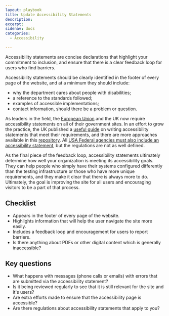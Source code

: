 ```yaml
---
layout: playbook
title: Update Accessibility Statements
description:
excerpt:
sidenav: docs
categories:
  - Accessibility

---
```


Accessibility statements are concise declarations that highlight your commitment to inclusion, and ensure that there is a clear feedback loop for users who find barriers.

Accessibility statements should be clearly identified in the footer of every page of the website, and at a minimum they should include:

* why the department cares about people with disabilities;
* a reference to the standards followed;
* examples of accessible implementations;
* contact information, should there be a problem or question.

As leaders in the field, the [European Union](https://eur-lex.europa.eu/legal-content/EN/TXT/HTML/?uri=CELEX:32018D1523) and the UK now require accessibility statements on all of their government sites. In an effort to grow the practice, the UK published a [useful guide](https://www.gov.uk/guidance/make-your-website-or-app-accessible-and-publish-an-accessibility-statement) on writing accessibility statements that meet their requirements, and there are more approaches available in this [repository](https://github.com/accessibility/Accessibility-Statement). All [USA Federal agencies must also include an accessibility statement](https://digital.gov/resources/required-web-content-and-links/#accessibility-statement), but the regulations are not as well defined.

As the final piece of the feedback loop, accessibility statements ultimately determine how well your organization is meeting its accessibility goals. They can help people who simply have their systems configured differently than the testing infrastructure or those who have more unique requirements, and they make it clear that there is always more to do. Ultimately, the goal is improving the site for all users and encouraging visitors to be a part of that process.

## Checklist

* Appears in the footer of every page of the website.
* Highlights information that will help the user navigate the site more easily.
* Includes a feedback loop and encouragement for users to report barriers.
* Is there anything about PDFs or other digital content which is generally inaccessible?

## Key questions

* What happens with messages (phone calls or emails) with errors that are submitted via the accessibility statement?
* Is it being reviewed regularly to see that it is still relevant for the site and it's users?
* Are extra efforts made to ensure that the accessibility page is accessible?
* Are there regulations about accessibility statements that apply to you?
